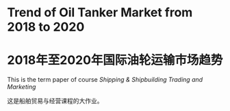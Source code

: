 # Trend of Oil Tanker Market from 2018 to 2020
# 2018年至2020年国际油轮运输市场趋势

This is the term paper of course *Shipping & Shipbuilding Trading and Marketing*

这是船舶贸易与经营课程的大作业。
